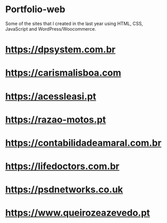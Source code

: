 # Portfolio-web
Some of the sites that I created in the last year using HTML, CSS, JavaScript and WordPress/Woocommerce.

# https://dpsystem.com.br
# https://carismalisboa.com
# https://acessleasi.pt
# https://razao-motos.pt
# https://contabilidadeamaral.com.br
# https://lifedoctors.com.br
# https://psdnetworks.co.uk
# https://www.queirozeazevedo.pt




